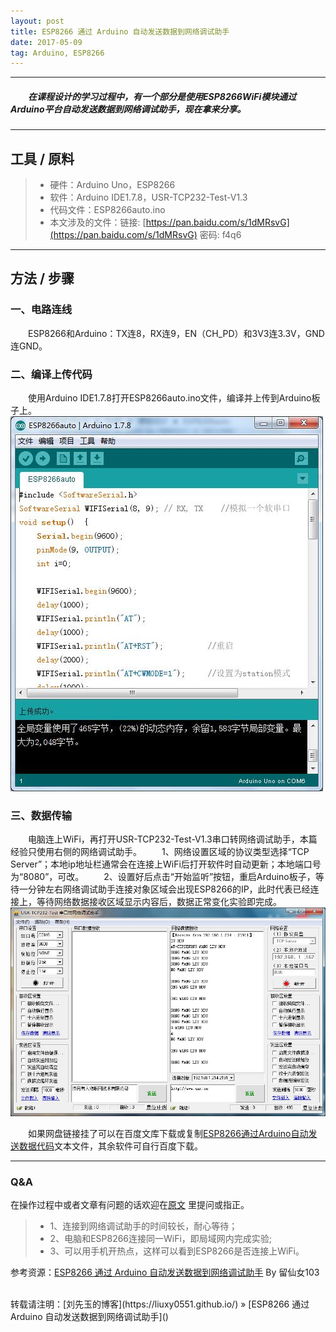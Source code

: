 ```yaml
---
layout: post
title: ESP8266 通过 Arduino 自动发送数据到网络调试助手
date: 2017-05-09
tag: Arduino, ESP8266
---
```


___
##### 　　在课程设计的学习过程中，有一个部分是使用ESP8266WiFi模块通过Arduino平台自动发送数据到网络调试助手，现在拿来分享。

___
## 工具 / 原料

> * 硬件：Arduino Uno，ESP8266
> * 软件：Arduino IDE1.7.8，USR-TCP232-Test-V1.3
> * 代码文件：ESP8266auto.ino
> * 本文涉及的文件：链接: [https://pan.baidu.com/s/1dMRsvG](https://pan.baidu.com/s/1dMRsvG) 密码: f4q6

___
## 方法 / 步骤

### 一、电路连线

　　ESP8266和Arduino：TX连8，RX连9，EN（CH_PD）和3V3连3.3V，GND连GND。

### 二、编译上传代码

　　使用Arduino IDE1.7.8打开ESP8266auto.ino文件，编译并上传到Arduino板子上。
    ![](/images/posts/Arduino+ESP8266/1.3.jpg)

### 三、数据传输

　　电脑连上WiFi，再打开USR-TCP232-Test-V1.3串口转网络调试助手，本篇经验只使用右侧的网络调试助手。
　　1、网络设置区域的协议类型选择“TCP Server”；本地ip地址栏通常会在连接上WiFi后打开软件时自动更新；本地端口号为“8080”，可改。
　　2、设置好后点击“开始监听”按钮，重启Arduino板子，等待一分钟左右网络调试助手连接对象区域会出现ESP8266的IP，此时代表已经连接上，等待网络数据接收区域显示内容后，数据正常变化实验即完成。
    ![](/images/posts/Arduino+ESP8266/1.1.jpg)


　　如果网盘链接挂了可以在百度文库下载或复制[ESP8266通过Arduino自动发送数据代码](https://wenku.baidu.com/view/7761a44a302b3169a45177232f60ddccda38e69c.html)文本文件，其余软件可自行百度下载。

___
### Q&A

在操作过程中或者文章有问题的话欢迎在[原文]() 里提问或指正。  

>* 1、连接到网络调试助手的时间较长，耐心等待；
>* 2、电脑和ESP8266连接同一WiFi，即局域网内完成实验;
>* 3、可以用手机开热点，这样可以看到ESP8266是否连接上WiFi。


参考资源：[ESP8266 通过 Arduino 自动发送数据到网络调试助手](https://jingyan.baidu.com/article/14bd256e69c54dbb6c26127c.html) By 留仙女103

<br>
转载请注明：[刘先玉的博客](https://liuxy0551.github.io/) » [ESP8266 通过 Arduino 自动发送数据到网络调试助手]()
